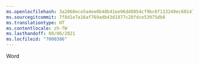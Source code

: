 ```yaml
---
ms.openlocfilehash: 3a2860ece5a4ee0b48b41ee96dd8054cf9bc6f113249ec601478b2582d72ead4
ms.sourcegitcommit: 7f8d1e7a16af769adb43d1877c28fdce53975db8
ms.translationtype: HT
ms.contentlocale: zh-TW
ms.lasthandoff: 08/06/2021
ms.locfileid: "7000386"
---
```

Word